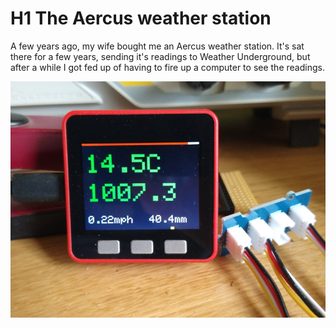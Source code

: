 
# H1 The Aercus weather station

A few years ago, my wife bought me an Aercus weather station. It's sat there for a few years, sending it's readings to Weather Underground, but after a while I got fed up of having to fire up a computer to see the readings.

![](https://github.com/wicked-rainman/wicked-rainman.github.io/blob/master/pictures/wstack.png "Just look at those lovely colours!")
